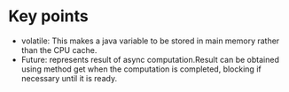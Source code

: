 # Key points
- volatile: This makes a java variable to be stored in main memory rather than the CPU cache.
- Future: represents result of async computation.Result can be obtained using method get when the computation is completed, blocking if necessary until it is ready.
